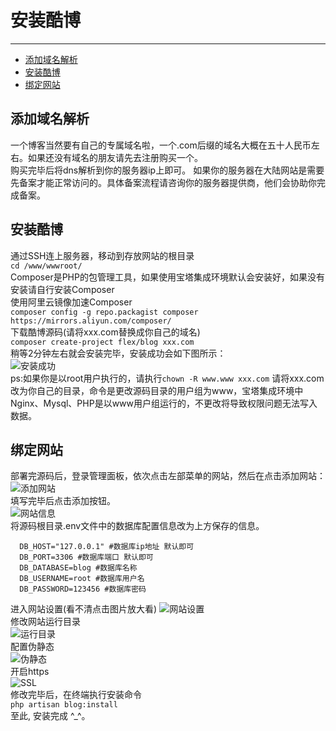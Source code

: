 # 安装酷博

---
- [添加域名解析](#section-1)
- [安装酷博](#section-2)
- [绑定网站](#section-3)

<a name="section-1"></a>
## 添加域名解析
一个博客当然要有自己的专属域名啦，一个.com后缀的域名大概在五十人民币左右。如果还没有域名的朋友请先去注册购买一个。  
购买完毕后将dns解析到你的服务器ip上即可。
如果你的服务器在大陆网站是需要先备案才能正常访问的。具体备案流程请咨询你的服务器提供商，他们会协助你完成备案。

<a name="section-2"></a>
## 安装酷博
通过SSH连上服务器，移动到存放网站的根目录    
`cd /www/wwwroot/`  
Composer是PHP的包管理工具，如果使用宝塔集成环境默认会安装好，如果没有安装请自行安装Composer  
使用阿里云镜像加速Composer  
`composer config -g repo.packagist composer https://mirrors.aliyun.com/composer/`  
下载酷博源码(请将xxx.com替换成你自己的域名)  
`composer create-project flex/blog xxx.com`  
稍等2分钟左右就会安装完毕，安装成功会如下图所示：  
![安装成功](/images/docs/install_success.png)  
 ps:如果你是以root用户执行的，请执行`chown -R www.www xxx.com` 请将xxx.com改为你自己的目录，命令是更改源码目录的用户组为www，宝塔集成环境中Nginx、Mysql、PHP是以www用户组运行的，不更改将导致权限问题无法写入数据。
 
<a name="section-3"></a>
## 绑定网站
部署完源码后，登录管理面板，依次点击左部菜单的网站，然后在点击添加网站：  
![添加网站](/images/docs/add_site.png)  
填写完毕后点击添加按钮。   
![网站信息](/images/docs/site_info.png)  
将源码根目录.env文件中的数据库配置信息改为上方保存的信息。  
```DB_CONNECTION="mysql"
  DB_HOST="127.0.0.1" #数据库ip地址 默认即可
  DB_PORT=3306 #数据库端口 默认即可
  DB_DATABASE=blog #数据库名称
  DB_USERNAME=root #数据库用户名
  DB_PASSWORD=123456 #数据库密码
```
进入网站设置(看不清点击图片放大看)
![网站设置](/images/docs/setting_open.png)  
修改网站运行目录  
![运行目录](/images/docs/setting_dir.png)  
配置伪静态  
![伪静态](/images/docs/setting_htaccess.png)  
开启https  
![SSL](/images/docs/setting_ssl.png)  
修改完毕后，在终端执行安装命令  
`php artisan blog:install`  
至此, 安装完成 ^_^。





